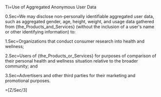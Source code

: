 Ti=Use of Aggregated Anonymous User Data

0.Sec=We may disclose non-personally identifiable aggregated user data, such as aggregated gender, age, height, weight, and usage data gathered from {the_Products_and_Services} (without the inclusion of a user's name or other identifying information) to:

1.Sec=Organizations that conduct consumer research into health and wellness;

2.Sec=Users of {the_Products_or_Services} for purposes of comparison of their personal health and wellness situation relative to the broader community; and

3.Sec=Advertisers and other third parties for their marketing and promotional purposes.

=[Z/Sec/3]

